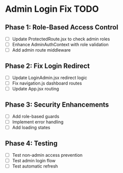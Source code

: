 # Admin Login Fix TODO

## Phase 1: Role-Based Access Control
- [ ] Update ProtectedRoute.jsx to check admin roles
- [ ] Enhance AdminAuthContext with role validation
- [ ] Add admin route middleware

## Phase 2: Fix Login Redirect
- [ ] Update LoginAdmin.jsx redirect logic
- [ ] Fix navigation.js dashboard routes
- [ ] Update App.jsx routing

## Phase 3: Security Enhancements
- [ ] Add role-based guards
- [ ] Implement error handling
- [ ] Add loading states

## Phase 4: Testing
- [ ] Test non-admin access prevention
- [ ] Test admin login flow
- [ ] Test automatic refresh
